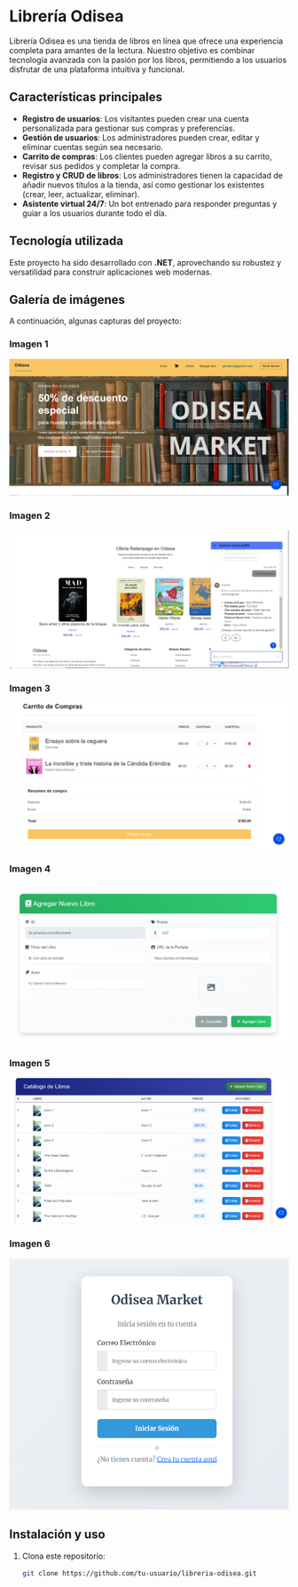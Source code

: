 # Librería Odisea

Librería Odisea es una tienda de libros en línea que ofrece una experiencia completa para amantes de la lectura. Nuestro objetivo es combinar tecnología avanzada con la pasión por los libros, permitiendo a los usuarios disfrutar de una plataforma intuitiva y funcional.

## Características principales

- **Registro de usuarios**: Los visitantes pueden crear una cuenta personalizada para gestionar sus compras y preferencias.
- **Gestión de usuarios**: Los administradores pueden crear, editar y eliminar cuentas según sea necesario.
- **Carrito de compras**: Los clientes pueden agregar libros a su carrito, revisar sus pedidos y completar la compra.
- **Registro y CRUD de libros**: Los administradores tienen la capacidad de añadir nuevos títulos a la tienda, así como gestionar los existentes (crear, leer, actualizar, eliminar).
- **Asistente virtual 24/7**: Un bot entrenado para responder preguntas y guiar a los usuarios durante todo el día.

## Tecnología utilizada

Este proyecto ha sido desarrollado con **.NET**, aprovechando su robustez y versatilidad para construir aplicaciones web modernas.

## Galería de imágenes

A continuación, algunas capturas del proyecto:

### Imagen 1
![Vista 1](images/web1.png "Web 1")

### Imagen 2
![Vista 2](images/web2.png "Web 2")

### Imagen 3
![Vista 3](images/web3.png "Web 3")

### Imagen 4
![Vista 4](images/web4.png "Web 4")

### Imagen 5
![Vista 5](images/web5.png "Web 5")

### Imagen 6
![Vista 6](images/web6.png "Web 6")

## Instalación y uso

1. Clona este repositorio:
   ```bash
   git clone https://github.com/tu-usuario/libreria-odisea.git
